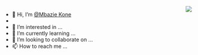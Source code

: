 <img align="right" src="https://visitor-badge.laobi.icu/badge?page_id=Mbazie-Kone.Mbazie-Kone" />

- 👋 Hi, I’m [@Mbazie Kone](https://www.linkedin.com/in/m-bazie-kone-2167a2207)
- 
- 👀 I’m interested in ...
- 🌱 I’m currently learning ...
- 💞️ I’m looking to collaborate on ...
- 📫 How to reach me ...
